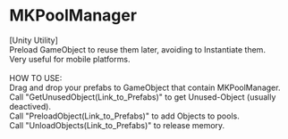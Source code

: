 # MKPoolManager
[Unity Utility] <br />
Preload GameObject to reuse them later, avoiding to Instantiate them. <br />
Very useful for mobile platforms.<br />
<br />
HOW TO USE:<br />
Drag and drop your prefabs to GameObject that contain MKPoolManager.<br />
Call "GetUnusedObject(Link_to_Prefabs)" to get Unused-Object (usually deactived).<br />
Call "PreloadObject(Link_to_Prefabs)" to add Objects to pools.<br />
Call "UnloadObjects(Link_to_Prefabs)" to release memory.<br />
